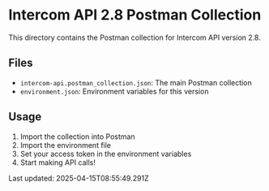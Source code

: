 # Intercom API 2.8 Postman Collection

This directory contains the Postman collection for Intercom API version 2.8.

## Files
- `intercom-api.postman_collection.json`: The main Postman collection
- `environment.json`: Environment variables for this version

## Usage
1. Import the collection into Postman
2. Import the environment file
3. Set your access token in the environment variables
4. Start making API calls!

Last updated: 2025-04-15T08:55:49.291Z

